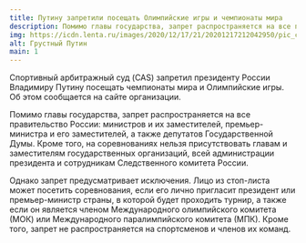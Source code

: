 ```yaml
---
title: Путину запретили посещать Олимпийские игры и чемпионаты мира
description: Помимо главы государства, запрет распространяется на все правительство России
img: https://icdn.lenta.ru/images/2020/12/17/21/20201217212042950/pic_c4a963de5785c04c8d182880c8570357.jpg
alt: Грустный Путин
main: 1
---
```

Спортивный арбитражный суд (CAS) запретил президенту России Владимиру Путину посещать чемпионаты мира и Олимпийские игры. Об этом сообщается на сайте организации.

Помимо главы государства, запрет распространяется на все правительство России: министров и их заместителей, премьер-министра и его заместителей, а также депутатов Государственной Думы. Кроме того, на соревнованиях нельзя присутствовать главам и заместителям государственных организаций, всей администрации президента и сотрудникам Следственного комитета России.

Однако запрет предусматривает исключения. Лицо из стоп-листа может посетить соревнования, если его лично пригласит президент или премьер-министр страны, в которой будет проходить турнир, а также если он является членом Международного олимпийского комитета (МОК) или Международного паралимпийского комитета (МПК). Кроме того, запрет не распространяется на спортсменов и членов их команд.
